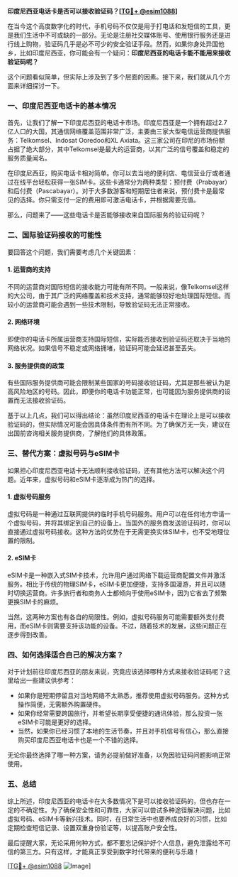 **印度尼西亚电话卡是否可以接收验证码？[[TG💪+ @esim1088](https://t.me/s/esim1088)]**

在当今这个高度数字化的时代，手机号码不仅仅是用于打电话和发短信的工具，更是我们生活中不可或缺的一部分。无论是注册社交媒体账号、使用银行服务还是进行线上购物，验证码几乎是必不可少的安全验证手段。然而，如果你身处异国他乡，比如印度尼西亚，你可能会有一个疑问：**印度尼西亚的电话卡能不能用来接收验证码呢？**

这个问题看似简单，但实际上涉及到了多个层面的因素。接下来，我们就从几个方面来详细探讨一下。

### 一、印度尼西亚电话卡的基本情况

首先，让我们了解一下印度尼西亚的电话卡市场。印度尼西亚是一个拥有超过2.7亿人口的大国，其通信网络覆盖范围非常广泛，主要由三家大型电信运营商提供服务：Telkomsel、Indosat Ooredoo和XL Axiata。这三家公司在印尼的市场份额占据了绝大部分，其中Telkomsel是最大的运营商，以其广泛的信号覆盖和稳定的服务质量闻名。

在印度尼西亚，购买电话卡相对简单。你可以去当地的便利店、电信营业厅或者通过在线平台轻松获得一张SIM卡。这些卡通常分为两种类型：预付费（Prabayar）和后付费（Pascabayar）。对于大多数游客和短期居住者来说，预付费卡是最常见的选择。你只需支付一定的费用即可激活电话卡，并根据需要充值。

那么，问题来了——这些电话卡是否能够接收来自国际服务的验证码呢？

### 二、国际验证码接收的可能性

要回答这个问题，我们需要考虑几个关键因素：

#### 1. **运营商的支持**
不同的运营商对国际短信的接收能力可能有所不同。一般来说，像Telkomsel这样的大公司，由于其广泛的网络覆盖和技术支持，通常能够较好地处理国际短信。而较小的运营商可能会遇到一些技术限制，导致验证码无法正常接收。

#### 2. **网络环境**
即使你的电话卡所属运营商支持国际短信，实际能否接收到验证码还取决于当地的网络状况。如果信号不稳定或网络拥堵，验证码可能会延迟甚至丢失。

#### 3. **服务提供商的政策**
有些国际服务提供商可能会限制某些国家的号码接收验证码，尤其是那些被认为是高风险地区的号码。因此，即便你的电话卡功能正常，也可能因为服务提供商的设置而无法接收验证码。

基于以上几点，我们可以得出结论：虽然印度尼西亚的电话卡在理论上是可以接收验证码的，但实际情况可能会因具体条件而有所不同。为了确保万无一失，建议在出国前咨询相关服务提供商，了解他们的具体政策。

### 三、替代方案：虚拟号码与eSIM卡

如果担心印度尼西亚电话卡无法顺利接收验证码，还有其他方法可以解决这个问题。近年来，虚拟号码和eSIM卡逐渐成为热门的选择。

#### 1. **虚拟号码服务**
虚拟号码是一种通过互联网提供的临时手机号码服务。用户可以在任何地方申请一个虚拟号码，并将其绑定到自己的设备上。当国外的服务商发送验证码时，你可以直接通过虚拟号码接收。这种方法的优势在于无需更换实体SIM卡，也不受地理位置的限制。

#### 2. **eSIM卡**
eSIM卡是一种嵌入式SIM卡技术，允许用户通过网络下载运营商配置文件并激活服务。相比于传统的物理SIM卡，eSIM卡更加便捷，支持多国漫游，并且可以随时切换运营商。许多旅行者和商务人士都倾向于使用eSIM卡，因为它省去了频繁更换SIM卡的麻烦。

当然，这两种方案也有各自的局限性。例如，虚拟号码服务可能需要额外支付费用，而eSIM卡则需要支持该功能的设备。不过，随着技术的发展，这些问题正在逐步得到改善。

### 四、如何选择适合自己的解决方案？

对于计划前往印度尼西亚的朋友来说，究竟应该选择哪种方式来接收验证码呢？这里给出一些建议供参考：

- 如果你是短期停留且对当地网络不太熟悉，推荐使用虚拟号码服务。这种方式操作简便，无需额外购置硬件。
- 如果你经常需要跨国旅行，并希望长期享受便捷的通讯体验，那么投资一张eSIM卡可能是更好的选择。
- 当然，如果你已经习惯了本地的生活节奏，并且对手机信号有信心，那么直接购买印度尼西亚电话卡也是一个不错的选择。

无论你最终选择了哪一种方案，请务必提前做好准备，以免因验证码问题影响正常使用。

### 五、总结

综上所述，印度尼西亚的电话卡在大多数情况下是可以接收验证码的，但也存在一定的不确定性。为了确保安全性和可靠性，大家可以尝试多种途径解决问题，比如虚拟号码、eSIM卡等新兴技术。同时，在日常生活中也要养成良好的习惯，比如定期检查短信记录、设置双重身份验证等，以提高账户安全性。

最后提醒大家，无论采用何种方式，都不要忘记保护好个人信息，避免泄露给不可信的第三方。只有这样，才能真正享受到数字时代带来的便利与乐趣！

[[TG💪+ @esim1088](https://t.me/s/esim1088) ![Image](https://i.postimg.cc/4NQfJmqS/Snipaste-2025-05-13-00-14-12.png)]
